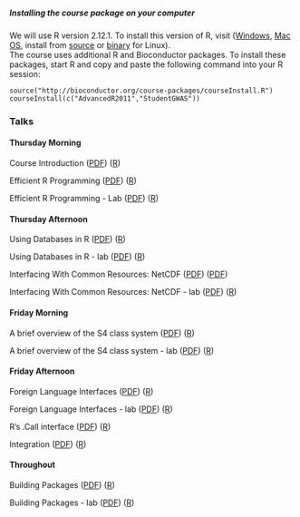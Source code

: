 ##### Installing the course package on your computer

We will use R version 2.12.1. To install this version of R, visit (<a
href="http://cran.fhcrc.org/bin/windows/base/">Windows</a>, <a
href="http://cran.fhcrc.org/bin/macosx/">Mac OS</a>, install from <a
href="http://cran.fhcrc.org/sources.html">source</a> 
or <a href="http://cran.fhcrc.org/bin/linux/">binary</a> for Linux).  
The course uses additional R and Bioconductor packages. To
install these packages, start R and copy and paste the following
command into your R session:

	source("http://bioconductor.org/course-packages/courseInstall.R")
	courseInstall(c("AdvancedR2011","StudentGWAS"))


### Talks

#### Thursday Morning

Course Introduction ([PDF](CourseIntroduction.pdf)) ([R](CourseIntroduction.R))

Efficient R Programming ([PDF](EfficientR.pdf)) ([R](EfficientR.R))

Efficient R Programming - Lab ([PDF](EfficientR-lab.pdf)) ([R](EfficientR-lab.R))


#### Thursday Afternoon

Using Databases in R ([PDF](UsingSQLiteInR.pdf)) ([R](UsingSQLiteInR.R))

Using Databases in R - lab ([PDF](SQLiteInRExercises.pdf)) ([R](SQLiteInRExercises.R))

Interfacing With Common Resources: NetCDF ([PDF](NetCDFSlides.pdf)) ([PDF](NetCDFSlides.R))

Interfacing With Common Resources: NetCDF - lab ([PDF](NetCDF-lab.pdf)) ([R](NetCDF-lab.R))



#### Friday Morning

A brief overview of the S4 class system ([PDF](S4Overview-slides.pdf)) ([R](S4Overview-slides.R))

A brief overview of the S4 class system - lab ([PDF](ImplementingS4Objects-lab.pdf)) ([R](ImplementingS4Objects-lab.R))


#### Friday Afternoon

Foreign Language Interfaces ([PDF](ForeignLanguage.pdf)) ([R](ForeignLanguage.R))

Foreign Language Interfaces - lab ([PDF](ForeignLanguage-lab.pdf)) ([R](ForeignLanguage-lab.R))

R’s .Call interface ([PDF](DotCallInterface.pdf)) ([R](DotCallInterface.R))

Integration ([PDF](Integration-lab.pdf)) ([R](Integration-lab.R))

#### Throughout

Building Packages ([PDF](BuildPackage.pdf)) ([R](BuildPackage.R))

Building Packages - lab ([PDF](BuildPackage-lab.pdf)) ([R](BuildPackage-lab.R))




